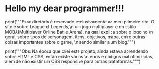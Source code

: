 # Hello my dear programmer!!!
print("""Esse diretório é reservado exclusivamente ao meu primeiro site. O site é sobre League of Legends,\n
      um jogo multiplayer e no estilo MOBA(Multiplayer Online Battle Arena), na qual explica sobre o jogo no \n
      geral, sobre tipos de personagem, itens, objetivos, mapa, entre outras coisas importantes sobre o game, \n
      sendo similar a um blog.""")

print("""Obs: Na época que criei este projeto, ainda estava aprendendo sobre HTML e CSS, então existe vários \n
      erros e códigos mal otimizadas, além de não existir um CSS responsive para outras plataformas.""")
